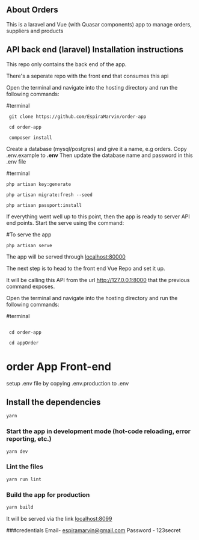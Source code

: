 ## About Orders

This is a laravel and Vue (with Quasar components) app to manage orders, suppliers and products


## API back end (laravel) Installation instructions
This repo only contains the back end of the app. 

There's a seperate repo with the front end that consumes this api

Open the terminal and navigate into the hosting directory and run the following commands:

#terminal
````
 git clone https://github.com/EspiraMarvin/order-app

 cd order-app

 composer install

```` 
 <p> Create a database (mysql/postgres) and give it a name, e.g orders. Copy .env.example to <b>.env</b> Then update the database name and password in this .env file</p>
 
 #terminal
 ``````
php artisan key:generate

 php artisan migrate:fresh --seed

 php artisan passport:install 

``````
<p>If everything went well up to this point, then the app is ready to server API end points. Start the serve using the command: </p>

#To serve the app
 ````
 php artisan serve

````
The app will be served through [localhost:80000](http://localhost:8000)

<p> The next step is to head to the front end Vue Repo and set it up. 

It will be calling this API from the url http://127.0.0.1:8000 that the previous command exposes. </p>

Open the terminal and navigate into the hosting directory and run the following commands:

 
 #terminal
 ````
 
  cd order-app

  cd appOrder  
 
 ```` 

# order App Front-end

setup .env file by copying .env.production to .env

## Install the dependencies
```bash
yarn
```

### Start the app in development mode (hot-code reloading, error reporting, etc.)
```bash
yarn dev
```

### Lint the files
```bash
yarn run lint
```

### Build the app for production
```bash
yarn build
```

It will be served via the link [localhost:8099](http://localhost:8099)



###credentials 
Email- espiramarvin@gmail.com
Password - 123secret
